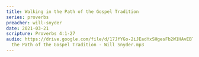 ```yaml
---
title: Walking in the Path of the Gospel Tradition
series: proverbs
preacher: will-snyder
date: 2021-03-21
scripture: Proverbs 4:1-27
audio: https://drive.google.com/file/d/17JfYGo-2iJEadYxSHgesFb2W1HAvEBTx/view
  the Path of the Gospel Tradition - Will Snyder.mp3
---
```


